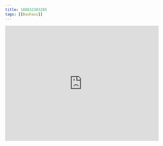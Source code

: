 ```yaml
---
title: 188832303285
tags: [[Bauhaus]]
---
```

<iframe allow="accelerometer; autoplay; clipboard-write; encrypted-media; gyroscope; picture-in-picture" allowfullscreen="" frameborder="0" height="375" id="youtube_iframe" src="https://www.youtube.com/embed/nnrG904talA?feature=oembed&amp;enablejsapi=1&amp;origin=https://safe.txmblr.com&amp;wmode=opaque" width="500"></iframe>